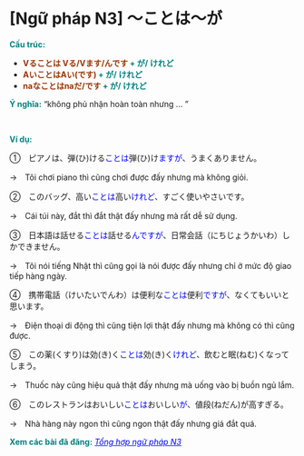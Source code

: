 # [Ngữ pháp N3] ～ことは～が
<div class="entry-content">
<p><span style="color: #008080;"><strong>Cấu trúc: </strong></span></p>
<ul>
<li><span style="color: #008080;"><strong><span style="color: #993300;">Vることは Vる/Vます/んです</span> + が/ けれど</strong></span></li>
<li><span style="color: #008080;"><strong><span style="color: #993300;">AいことはAい(です) </span>+ が/ けれど</strong></span></li>
<li><span style="color: #008080;"><strong><span style="color: #993300;">naなことはnaだ/です</span> + が/ けれど</strong></span></li>
</ul>
<p><span style="color: #008080;"><strong>Ý nghĩa:</strong></span> “không phủ nhận hoàn toàn nhưng … ”</p>

<br/>
</p>
<p><strong><span style="color: #008080;">Ví dụ:</span></strong></p>
<p>①　ピアノは、弾(ひ)ける<span style="color: #0000ff;">ことは</span>弾(ひ)け<span style="color: #0000ff;">ますが</span>、うまくありません。</p>
<p>→　Tôi chơi piano thì cũng chơi được đấy nhưng mà không giỏi.</p>
<p>②　このバッグ、高い<span style="color: #0000ff;">ことは</span>高い<span style="color: #0000ff;">けれど</span>、すごく使いやさいです。</p>
<p>→　Cái túi này, đắt thì đắt thật đấy nhưng mà rất dễ sử dụng.</p>
<p>③　日本語は話せる<span style="color: #0000ff;">ことは</span>話せる<span style="color: #0000ff;">んですが</span>、日常会話（にちじょうかいわ）しかできません。</p>
<p>→　Tôi nói tiếng Nhật thì cũng gọi là nói được đấy nhưng chỉ ở mức độ giao tiếp hàng ngày.</p>
<p>④　携帯電話（けいたいでんわ）は便利な<span style="color: #0000ff;">ことは</span>便利<span style="color: #0000ff;">ですが</span>、なくてもいいと思います。</p>
<p>→　Điện thoại di động thì cũng tiện lợi thật đấy nhưng mà không có thì cũng được.</p>
<p>⑤　この薬(くすり)は効(き)く<span style="color: #0000ff;">ことは</span>効(き)く<span style="color: #0000ff;">けれど</span>、飲むと眠(ねむ)くなってしまう。</p>
<p>→　Thuốc này cũng hiệu quả thật đấy nhưng mà uống vào bị buồn ngủ lắm.</p>
<p>⑥　このレストランはおいしい<span style="color: #0000ff;">ことは</span>おいしい<span style="color: #0000ff;">が</span>、値段(ねだん)が高すぎる。</p>
<p>→　Nhà hàng này ngon thì cũng ngon thật đấy nhưng giá đắt quá.</p>
<p><strong><span style="color: #008080;">Xem các bài đã đăng:</span></strong> <em><span style="color: #0000ff;"><a href="https://bikae.net/ngu-phap/tong-hop-ngu-phap-n3/" style="color: #0000ff;" target="_blank">Tổng hợp ngữ pháp N3</a></span></em></p>

</div>